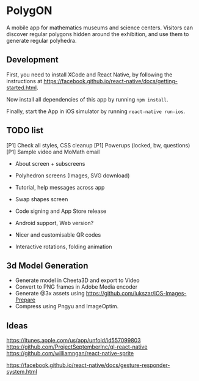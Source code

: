 # PolygON

A mobile app for mathematics museums and science centers. Visitors can discover regular polygons hidden around the exhibition, and use them to generate regular polyhedra.


## Development

First, you need to install XCode and React Native, by following the instructions at https://facebook.github.io/react-native/docs/getting-started.html.

Now install all dependencies of this app by running `npm install`.

Finally, start the App in iOS simulator by running `react-native run-ios`.


## TODO list

[P1] Check all styles, CSS cleanup
[P1] Powerups (locked, bw, questions)
[P1] Sample video and MoMath email

* About screen + subscreens
* Polyhedron screens (Images, SVG download)
* Tutorial, help messages across app
* Swap shapes screen

* Code signing and App Store release
* Android support, Web version?

* Nicer and customisable QR codes
* Interactive rotations, folding animation


## 3d Model Generation

* Generate model in Cheeta3D and export to Video
* Convert to PNG frames in Adobe Media encoder
* Generate @3x assets using https://github.com/lukszar/iOS-Images-Prepare
* Compress using Pngyu and ImageOptim.


## Ideas

https://itunes.apple.com/us/app/unfold/id557099803
https://github.com/ProjectSeptemberInc/gl-react-native
https://github.com/williamngan/react-native-sprite

https://facebook.github.io/react-native/docs/gesture-responder-system.html
